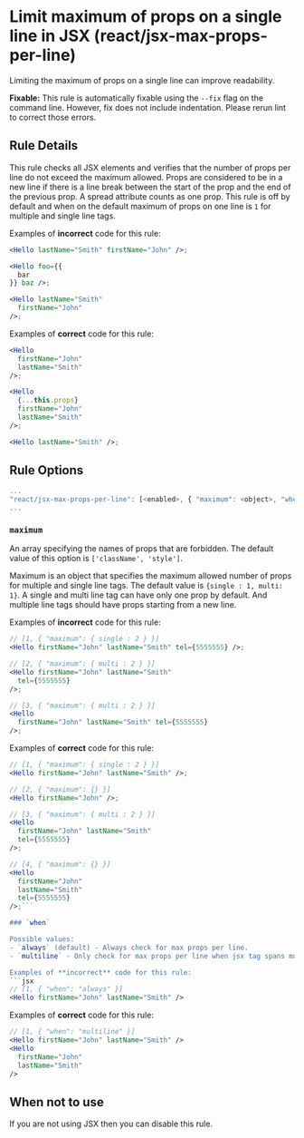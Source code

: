 # Limit maximum of props on a single line in JSX (react/jsx-max-props-per-line)

Limiting the maximum of props on a single line can improve readability.

**Fixable:** This rule is automatically fixable using the `--fix` flag on the command line. However, fix does not include indentation. Please rerun lint to correct those errors.

## Rule Details

This rule checks all JSX elements and verifies that the number of props per line do not exceed the maximum allowed. Props are considered to be in a new line if there is a line break between the start of the prop and the end of the previous prop. A spread attribute counts as one prop. This rule is off by default and when on the default maximum of props on one line is `1` for multiple and single line tags.

Examples of **incorrect** code for this rule:

```jsx
<Hello lastName="Smith" firstName="John" />;

<Hello foo={{
  bar
}} baz />;

<Hello lastName="Smith"
  firstName="John" 
/>;
```

Examples of **correct** code for this rule:

```jsx
<Hello
  firstName="John"
  lastName="Smith"
/>;

<Hello
  {...this.props}
  firstName="John"
  lastName="Smith"
/>;

<Hello lastName="Smith" />;
```

## Rule Options

```js
...
"react/jsx-max-props-per-line": [<enabled>, { "maximum": <object>, "when": <string> }]
...
```

### `maximum`

An array specifying the names of props that are forbidden. The default value of this option is `['className', 'style']`.

Maximum is an object that specifies the maximum allowed number of props for multiple and single line tags. The default value is `{single : 1, multi: 1}`. A single and multi line tag can have only one prop by default. And multiple line tags should have props starting from a new line.

Examples of **incorrect** code for this rule:

```jsx
// [1, { "maximum": { single : 2 } }]
<Hello firstName="John" lastName="Smith" tel={5555555} />;

// [2, { "maximum": { multi : 2 } }]
<Hello firstName="John" lastName="Smith"
  tel={5555555}
/>;

// [3, { "maximum": { multi : 2 } }]
<Hello
  firstName="John" lastName="Smith" tel={5555555}
/>;
```

Examples of **correct** code for this rule:

```jsx
// [1, { "maximum": { single : 2 } }]
<Hello firstName="John" lastName="Smith" />;

// [2, { "maximum": {} }]
<Hello firstName="John" />;

// [3, { "maximum": { multi : 2 } }]
<Hello
  firstName="John" lastName="Smith"
  tel={5555555}
/>;

// [4, { "maximum": {} }]
<Hello
  firstName="John" 
  lastName="Smith"
  tel={5555555}
/>;```

### `when`

Possible values:
- `always` (default) - Always check for max props per line.
- `multiline` - Only check for max props per line when jsx tag spans multiple lines.

Examples of **incorrect** code for this rule:
```jsx
// [1, { "when": "always" }]
<Hello firstName="John" lastName="Smith" />
```

Examples of **correct** code for this rule:
```jsx
// [1, { "when": "multiline" }]
<Hello firstName="John" lastName="Smith" />
<Hello
  firstName="John"
  lastName="Smith"
/>
```

## When not to use

If you are not using JSX then you can disable this rule.